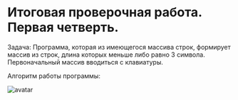 # Итоговая проверочная работа. Первая четверть.

Задача: Программа, которая из имеющегося массива строк, формирует массив из строк, длина которых меньше либо равно 3 символа. Первоначальный массив вводиться с клавиатуры.

Алгоритм работы программы:

![avatar](https://github.com/anwind-git/final_test_work_first_quarter/imag.jpg)